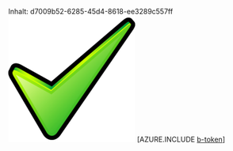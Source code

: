 Inhalt: d7009b52-6285-45d4-8618-ee3289c557ff![Bild](f4f9c4d2-a0c1-4507-bc5b-d33ee38ef764.png)
[AZURE.INCLUDE [b-token](24f4975d-7e41-4070-89fa-87e40fddb873.md)]
